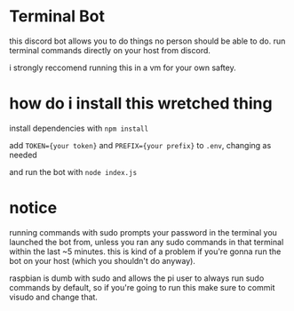 # Terminal Bot

this discord bot allows you to do things no person should be able to do. run terminal commands directly on your host from discord.

i strongly reccomend running this in a vm for your own saftey.

# how do i install this wretched thing

install dependencies with `npm install`

add `TOKEN={your token}` and `PREFIX={your prefix}` to `.env`, changing as needed

and run the bot with `node index.js`

# notice
running commands with sudo prompts your password in the terminal you launched the bot from, unless you ran any sudo commands in that terminal within the last ~5 minutes.
this is kind of a problem if you're gonna run the bot on your host (which you shouldn't do anyway). 

raspbian is dumb with sudo and allows the pi user to always run sudo commands by default, so if you're going to run this make sure to commit visudo and change that.

